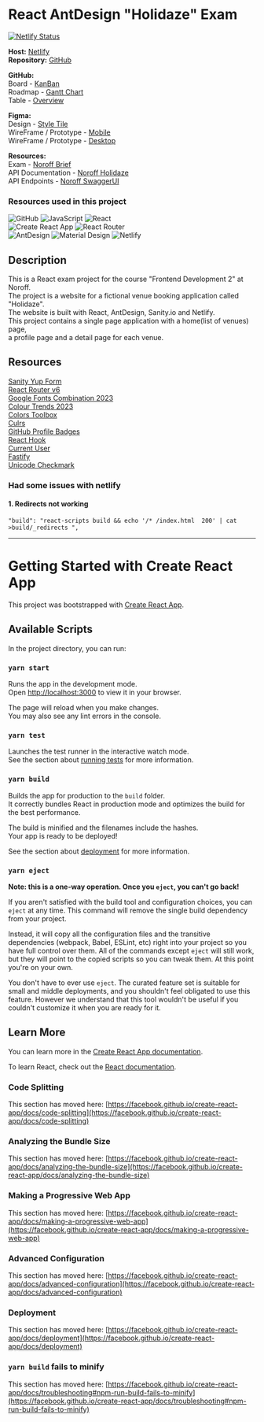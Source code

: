 # React AntDesign "Holidaze" Exam

[![Netlify Status](https://api.netlify.com/api/v1/badges/39caaf7a-be52-4896-87a3-0ecf29d801f8/deploy-status)](https://app.netlify.com/sites/exam-holidaze/deploys)

**Host:** [Netlify](https://exam-holidaze.netlify.app/)  
**Repository:** [GitHub](https://github.com/siljeangelvik/react-antd-holidaze-exam)

**GitHub:**  
Board - [KanBan](https://github.com/users/siljeangelvik/projects/1/views/2)   
Roadmap - [Gantt Chart](https://github.com/users/siljeangelvik/projects/1/views/3)  
Table - [Overview](https://github.com/users/siljeangelvik/projects/1/views/4)

**Figma:**   
Design - [Style Tile](https://www.figma.com/file/0rgZXLdgoNZuJTmYoTV9MA/Holidaze-Venue-Manager-UI?type=design&node-id=30-1568&t=K92xt7vpIrkLTIzI-0)    
WireFrame / Prototype - [Mobile](https://www.figma.com/file/0rgZXLdgoNZuJTmYoTV9MA/Holidaze-Venue-Manager-UI?type=design&node-id=5-911&t=xkqBhFw0ewmxhreV-0)        
WireFrame / Prototype - [Desktop](https://www.figma.com/file/0rgZXLdgoNZuJTmYoTV9MA/Holidaze-Venue-Manager-UI?type=design&node-id=36-1086&t=i0IMM4amVObPEwpw-0)  

**Resources:**  
Exam - [Noroff Brief](https://content.noroff.dev/project-exam-2/brief.html)  
API Documentation -  [Noroff Holidaze](https://docs.noroff.dev/holidaze/venues)    
API Endpoints - [Noroff SwaggerUI](https://nf-api.onrender.com/docs/static/index.html#/)

### Resources used in this project
![GitHub](https://img.shields.io/badge/GitHub-181717.svg?style=for-the-badge&logo=GitHub&logoColor=white)
![JavaScript](https://img.shields.io/badge/JavaScript-F7DF1E.svg?style=for-the-badge&logo=JavaScript&logoColor=black)
![React](https://img.shields.io/badge/React-61DAFB.svg?style=for-the-badge&logo=React&logoColor=black)  
![Create React App](https://img.shields.io/badge/Create%20React%20App-09D3AC.svg?style=for-the-badge&logo=Create-React-App&logoColor=white)
![React Router](https://img.shields.io/badge/React%20Router-CA4245.svg?style=for-the-badge&logo=React-Router&logoColor=white)  
![AntDesign](https://img.shields.io/badge/Ant%20Design-0170FE.svg?style=for-the-badge&logo=Ant-Design&logoColor=white)
![Material Design](https://img.shields.io/badge/MUI-007FFF.svg?style=for-the-badge&logo=MUI&logoColor=white)
![Netlify](https://img.shields.io/badge/Netlify-00C7B7.svg?style=for-the-badge&logo=Netlify&logoColor=white)

## Description
This is a React exam project for the course "Frontend Development 2" at Noroff.   
The project is a website for a fictional venue booking application called "Holidaze".   
The website is built with React, AntDesign, Sanity.io and Netlify.   
This project contains a single page application with a home(list of venues) page,   
a profile page and a detail page for each venue.

## Resources
[Sanity Yup Form](https://www.sanity.io/guides/form-validation-with-npm-yup)  
[React Router v6](https://www.youtube.com/watch?v=Ul3y1LXxzdU)  
[Google Fonts Combination 2023](https://puzzlepiecesmarketing.com/blog/8-best-google-font-combinations-2022/)    
[Colour Trends 2023](https://www.google.com/url?sa=t&rct=j&q=&esrc=s&source=web&cd=&cad=rja&uact=8&ved=2ahUKEwjA597Vjtv-AhUpRfEDHZQ4CIYQFnoECBUQAw&url=https%3A%2F%2Fwww.gira.com%2Fen%2Fen%2Fg-pulse-magazine%2Finterior-ideas%2Fnew-year-new-colours&usg=AOvVaw2Z8mwQ0kgnWdgpLTQpSMdL)    
[Colors Toolbox](https://uxpro.cc/toolbox/visual-design/colors/)    
[Culrs](https://culrs.com/#/tetradic)    
[GitHub Profile Badges](https://home.aveek.io/GitHub-Profile-Badges/)  
[React Hook](https://docs.noroff.dev/holidaze/venues)  
[Current User](https://www.back4app.com/docs/react/working-with-users/get-current-user-react)  
[Fastify](https://github.com/fastify/fastify-jwt)  
[Unicode Checkmark](https://www.compart.com/en/unicode/U+2713)  

### Had some issues with netlify
#### 1. Redirects not working
`"build": "react-scripts build && echo '/* /index.html  200' | cat >build/_redirects ",`

---

# Getting Started with Create React App

This project was bootstrapped with [Create React App](https://github.com/facebook/create-react-app).

## Available Scripts

In the project directory, you can run:

### `yarn start`

Runs the app in the development mode.\
Open [http://localhost:3000](http://localhost:3000) to view it in your browser.

The page will reload when you make changes.\
You may also see any lint errors in the console.

### `yarn test`

Launches the test runner in the interactive watch mode.\
See the section about [running tests](https://facebook.github.io/create-react-app/docs/running-tests) for more information.

### `yarn build`

Builds the app for production to the `build` folder.\
It correctly bundles React in production mode and optimizes the build for the best performance.

The build is minified and the filenames include the hashes.\
Your app is ready to be deployed!

See the section about [deployment](https://facebook.github.io/create-react-app/docs/deployment) for more information.

### `yarn eject`

**Note: this is a one-way operation. Once you `eject`, you can't go back!**

If you aren't satisfied with the build tool and configuration choices, you can `eject` at any time. This command will remove the single build dependency from your project.

Instead, it will copy all the configuration files and the transitive dependencies (webpack, Babel, ESLint, etc) right into your project so you have full control over them. All of the commands except `eject` will still work, but they will point to the copied scripts so you can tweak them. At this point you're on your own.

You don't have to ever use `eject`. The curated feature set is suitable for small and middle deployments, and you shouldn't feel obligated to use this feature. However we understand that this tool wouldn't be useful if you couldn't customize it when you are ready for it.

## Learn More

You can learn more in the [Create React App documentation](https://facebook.github.io/create-react-app/docs/getting-started).

To learn React, check out the [React documentation](https://reactjs.org/).

### Code Splitting

This section has moved here: [https://facebook.github.io/create-react-app/docs/code-splitting](https://facebook.github.io/create-react-app/docs/code-splitting)

### Analyzing the Bundle Size

This section has moved here: [https://facebook.github.io/create-react-app/docs/analyzing-the-bundle-size](https://facebook.github.io/create-react-app/docs/analyzing-the-bundle-size)

### Making a Progressive Web App

This section has moved here: [https://facebook.github.io/create-react-app/docs/making-a-progressive-web-app](https://facebook.github.io/create-react-app/docs/making-a-progressive-web-app)

### Advanced Configuration

This section has moved here: [https://facebook.github.io/create-react-app/docs/advanced-configuration](https://facebook.github.io/create-react-app/docs/advanced-configuration)

### Deployment

This section has moved here: [https://facebook.github.io/create-react-app/docs/deployment](https://facebook.github.io/create-react-app/docs/deployment)

### `yarn build` fails to minify

This section has moved here: [https://facebook.github.io/create-react-app/docs/troubleshooting#npm-run-build-fails-to-minify](https://facebook.github.io/create-react-app/docs/troubleshooting#npm-run-build-fails-to-minify)
